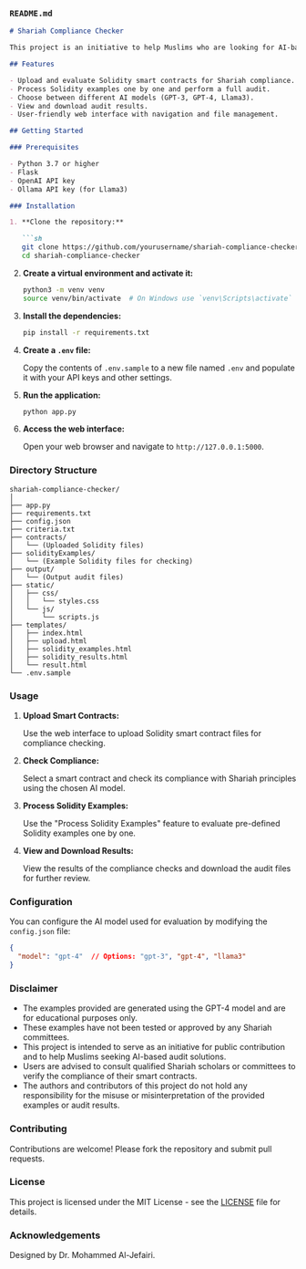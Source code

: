 
### `README.md`

```markdown
# Shariah Compliance Checker

This project is an initiative to help Muslims who are looking for AI-based audits of smart contracts to ensure their compliance with Shariah principles. It leverages the OpenAI GPT-4 model and Llama3 via Ollama to evaluate Solidity smart contracts for compliance. The examples provided are generated using the GPT-4 model and are for educational purposes only. They have not been tested or approved by Shariah committees.

## Features

- Upload and evaluate Solidity smart contracts for Shariah compliance.
- Process Solidity examples one by one and perform a full audit.
- Choose between different AI models (GPT-3, GPT-4, Llama3).
- View and download audit results.
- User-friendly web interface with navigation and file management.

## Getting Started

### Prerequisites

- Python 3.7 or higher
- Flask
- OpenAI API key
- Ollama API key (for Llama3)

### Installation

1. **Clone the repository:**

   ```sh
   git clone https://github.com/yourusername/shariah-compliance-checker.git
   cd shariah-compliance-checker
   ```

2. **Create a virtual environment and activate it:**

   ```sh
   python3 -m venv venv
   source venv/bin/activate  # On Windows use `venv\Scripts\activate`
   ```

3. **Install the dependencies:**

   ```sh
   pip install -r requirements.txt
   ```

4. **Create a `.env` file:**

   Copy the contents of `.env.sample` to a new file named `.env` and populate it with your API keys and other settings.

5. **Run the application:**

   ```sh
   python app.py
   ```

6. **Access the web interface:**

   Open your web browser and navigate to `http://127.0.0.1:5000`.

### Directory Structure

```
shariah-compliance-checker/
│
├── app.py
├── requirements.txt
├── config.json
├── criteria.txt
├── contracts/
│   └── (Uploaded Solidity files)
├── solidityExamples/
│   └── (Example Solidity files for checking)
├── output/
│   └── (Output audit files)
├── static/
│   ├── css/
│   │   └── styles.css
│   └── js/
│       └── scripts.js
├── templates/
│   ├── index.html
│   ├── upload.html
│   ├── solidity_examples.html
│   ├── solidity_results.html
│   └── result.html
└── .env.sample
```

### Usage

1. **Upload Smart Contracts:**

   Use the web interface to upload Solidity smart contract files for compliance checking.

2. **Check Compliance:**

   Select a smart contract and check its compliance with Shariah principles using the chosen AI model.

3. **Process Solidity Examples:**

   Use the "Process Solidity Examples" feature to evaluate pre-defined Solidity examples one by one.

4. **View and Download Results:**

   View the results of the compliance checks and download the audit files for further review.

### Configuration

You can configure the AI model used for evaluation by modifying the `config.json` file:

```json
{
  "model": "gpt-4"  // Options: "gpt-3", "gpt-4", "llama3"
}
```

### Disclaimer

- The examples provided are generated using the GPT-4 model and are for educational purposes only.
- These examples have not been tested or approved by any Shariah committees.
- This project is intended to serve as an initiative for public contribution and to help Muslims seeking AI-based audit solutions.
- Users are advised to consult qualified Shariah scholars or committees to verify the compliance of their smart contracts.
- The authors and contributors of this project do not hold any responsibility for the misuse or misinterpretation of the provided examples or audit results.

### Contributing

Contributions are welcome! Please fork the repository and submit pull requests.

### License

This project is licensed under the MIT License - see the [LICENSE](LICENSE) file for details.

### Acknowledgements

Designed by Dr. Mohammed Al-Jefairi.
```
